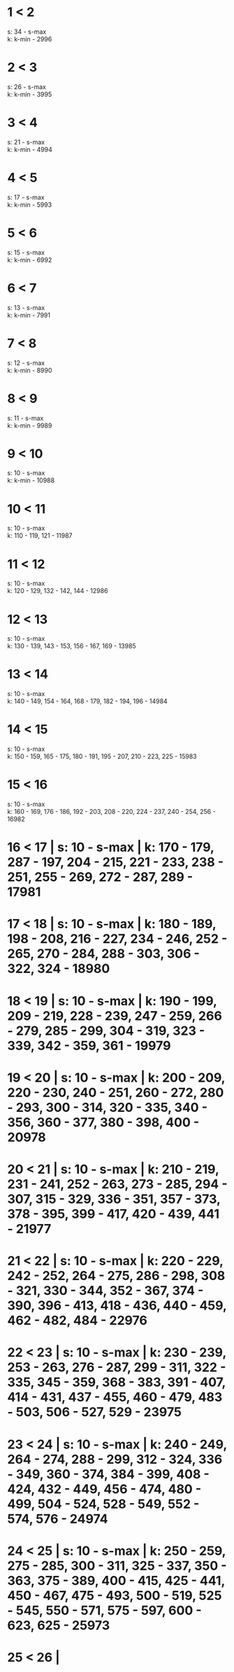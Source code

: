 # 1 < 2
s: 34 - s-max<br/>
k: k-min - 2996
# 2 < 3
s: 26 - s-max<br/>
k: k-min - 3995
# 3 < 4
s: 21 - s-max<br/>
k: k-min - 4994
# 4 < 5
s: 17 - s-max<br/>
k: k-min - 5993
# 5 < 6
s: 15 - s-max<br/>
k: k-min - 6992
# 6 < 7
s: 13 - s-max<br/>
k: k-min - 7991
# 7 < 8
s: 12 - s-max<br/>
k: k-min - 8990
# 8 < 9
s: 11 - s-max<br/>
k: k-min - 9989
# 9 < 10
s: 10 - s-max<br/>
k: k-min - 10988
# 10 < 11
s: 10 - s-max<br/>
k: 110 - 119, 121 - 11987 
# 11 < 12
s: 10 - s-max<br/>
k: 120 - 129, 132 - 142, 144 - 12986
# 12 < 13
s: 10 - s-max<br/>
k: 130 - 139, 143 - 153, 156 - 167, 169 - 13985
# 13 < 14
s: 10 - s-max<br/>
k: 140 - 149, 154 - 164, 168 - 179, 182 - 194, 196 - 14984
# 14 < 15
s: 10 - s-max<br/>
k: 150 - 159, 165 - 175, 180 - 191, 195 - 207, 210 - 223, 225 - 15983
# 15 < 16
s: 10 - s-max<br/>
k: 160 - 169, 176 - 186, 192 - 203, 208 - 220, 224 - 237, 240 - 254, 256 - 16982
# 16 < 17 | s: 10 - s-max | k: 170 - 179, 287 - 197, 204 - 215, 221 - 233, 238 - 251, 255 - 269, 272 - 287, 289 - 17981
# 17 < 18 | s: 10 - s-max | k: 180 - 189, 198 - 208, 216 - 227, 234 - 246, 252 - 265, 270 - 284, 288 - 303, 306 - 322, 324 - 18980
# 18 < 19 | s: 10 - s-max | k: 190 - 199, 209 - 219, 228 - 239, 247 - 259, 266 - 279, 285 - 299, 304 - 319, 323 - 339, 342 - 359, 361 - 19979
# 19 < 20 | s: 10 - s-max | k: 200 - 209, 220 - 230, 240 - 251, 260 - 272, 280 - 293, 300 - 314, 320 - 335, 340 - 356, 360 - 377, 380 - 398, 400 - 20978 
# 20 < 21 | s: 10 - s-max | k: 210 - 219, 231 - 241, 252 - 263, 273 - 285, 294 - 307, 315 - 329, 336 - 351, 357 - 373, 378 - 395, 399 - 417, 420 - 439, 441 - 21977
# 21 < 22 | s: 10 - s-max | k: 220 - 229, 242 - 252, 264 - 275, 286 - 298, 308 - 321, 330 - 344, 352 - 367, 374 - 390, 396 - 413, 418 - 436, 440 - 459, 462 - 482, 484 - 22976
# 22 < 23 | s: 10 - s-max | k: 230 - 239, 253 - 263, 276 - 287, 299 - 311, 322 - 335, 345 - 359, 368 - 383, 391 - 407, 414 - 431, 437 - 455, 460 - 479, 483 - 503, 506 - 527, 529 - 23975
# 23 < 24 | s: 10 - s-max | k: 240 - 249, 264 - 274, 288 - 299, 312 - 324, 336 - 349, 360 - 374, 384 - 399, 408 - 424, 432 - 449, 456 - 474, 480 - 499, 504 - 524, 528 - 549, 552 - 574, 576 - 24974
# 24 < 25 | s: 10 - s-max | k: 250 - 259, 275 - 285, 300 - 311, 325 - 337, 350 - 363, 375 - 389, 400 - 415, 425 - 441, 450 - 467, 475 - 493, 500 - 519, 525 - 545, 550 - 571, 575 - 597, 600 - 623, 625 - 25973
# 25 < 26 | 
